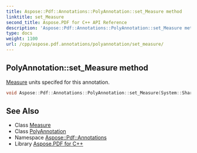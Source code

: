 ```yaml
---
title: Aspose::Pdf::Annotations::PolyAnnotation::set_Measure method
linktitle: set_Measure
second_title: Aspose.PDF for C++ API Reference
description: 'Aspose::Pdf::Annotations::PolyAnnotation::set_Measure method. Measure units specifed for this annotation in C++.'
type: docs
weight: 1100
url: /cpp/aspose.pdf.annotations/polyannotation/set_measure/
---
```

## PolyAnnotation::set_Measure method


[Measure](../../measure/) units specifed for this annotation.

```cpp
void Aspose::Pdf::Annotations::PolyAnnotation::set_Measure(System::SharedPtr<Aspose::Pdf::Annotations::Measure> value)
```

## See Also

* Class [Measure](../../measure/)
* Class [PolyAnnotation](../)
* Namespace [Aspose::Pdf::Annotations](../../)
* Library [Aspose.PDF for C++](../../../)
